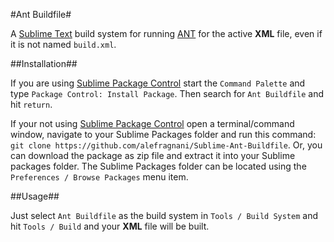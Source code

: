 #Ant Buildfile#

A [Sublime Text][1] build system for running [ANT][2] for the active **XML** file, even if it is not named `build.xml`.

##Installation##

If you are using [Sublime Package Control][3] start the `Command Palette` and type `Package Control: Install Package`. Then search for `Ant Buildfile` and hit `return`.

If your not using [Sublime Package Control][3] open a terminal/command window, navigate to your Sublime Packages folder and run this command: `git clone https://github.com/alefragnani/Sublime-Ant-Buildfile`. Or, you can download the package as zip file and extract it into your Sublime packages folder. The Sublime Packages folder can be located using the `Preferences / Browse Packages` menu item.

##Usage##

Just select `Ant Buildfile` as the build system in `Tools / Build System` and hit `Tools / Build` and your **XML** file will be built.

  [1]: http://www.sublimetext.com/2
  [2]: http://ant.apache.org
  [3]: http://wbond.net/sublime_packages/package_control